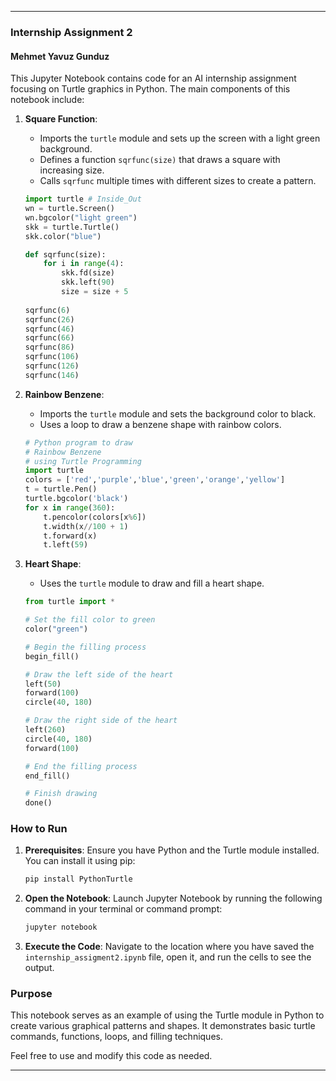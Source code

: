 
---

### Internship Assignment 2

#### Mehmet Yavuz Gunduz

This Jupyter Notebook contains code for an AI internship assignment focusing on Turtle graphics in Python. The main components of this notebook include:

1. **Square Function**:
   - Imports the `turtle` module and sets up the screen with a light green background.
   - Defines a function `sqrfunc(size)` that draws a square with increasing size.
   - Calls `sqrfunc` multiple times with different sizes to create a pattern.

    ```python
    import turtle # Inside_Out
    wn = turtle.Screen()
    wn.bgcolor("light green")
    skk = turtle.Turtle()
    skk.color("blue")
    
    def sqrfunc(size):
        for i in range(4):
            skk.fd(size)
            skk.left(90)
            size = size + 5
            
    sqrfunc(6)
    sqrfunc(26)
    sqrfunc(46)
    sqrfunc(66)
    sqrfunc(86)
    sqrfunc(106)
    sqrfunc(126)
    sqrfunc(146)
    ```

2. **Rainbow Benzene**:
   - Imports the `turtle` module and sets the background color to black.
   - Uses a loop to draw a benzene shape with rainbow colors.

    ```python
    # Python program to draw
    # Rainbow Benzene
    # using Turtle Programming
    import turtle
    colors = ['red','purple','blue','green','orange','yellow']
    t = turtle.Pen()
    turtle.bgcolor('black')
    for x in range(360):
        t.pencolor(colors[x%6])
        t.width(x//100 + 1)
        t.forward(x)
        t.left(59)
    ```

3. **Heart Shape**:
   - Uses the `turtle` module to draw and fill a heart shape.

    ```python
    from turtle import *
    
    # Set the fill color to green
    color("green")
    
    # Begin the filling process
    begin_fill()
    
    # Draw the left side of the heart
    left(50)
    forward(100)
    circle(40, 180)
    
    # Draw the right side of the heart
    left(260)
    circle(40, 180)
    forward(100)
    
    # End the filling process
    end_fill()
    
    # Finish drawing
    done()
    ```

### How to Run

1. **Prerequisites**: Ensure you have Python and the Turtle module installed. You can install it using pip:
   ```sh
   pip install PythonTurtle
   ```
2. **Open the Notebook**: Launch Jupyter Notebook by running the following command in your terminal or command prompt:
   ```sh
   jupyter notebook
   ```
3. **Execute the Code**: Navigate to the location where you have saved the `internship_assigment2.ipynb` file, open it, and run the cells to see the output.

### Purpose

This notebook serves as an example of using the Turtle module in Python to create various graphical patterns and shapes. It demonstrates basic turtle commands, functions, loops, and filling techniques.

Feel free to use and modify this code as needed.

---
